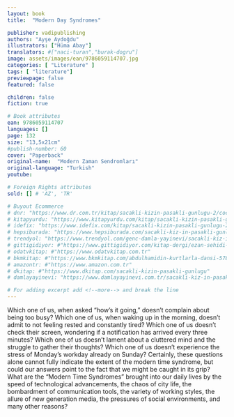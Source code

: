 ```yaml
---
layout: book
title:  "Modern Day Syndromes"

publisher: vadipublishing
authors: "Ayşe Aydoğdu"
illustrators: ["Hüma Abay"]
translators: #["naci-turan","burak-dogru"]
image: assets/images/ean/9786059114707.jpg
categories: [ "Literature" ]
tags: [ "literature"]
previewpage: false
featured: false

children: false
fiction: true

# Book attributes
ean: 9786059114707
languages: []
page: 132
size: "13,5x21cm"
#publish-number: 60
cover: "Paperback"
original-name:  "Modern Zaman Sendromları"
original-language: "Turkish"
youtube:

# Foreign Rights attributes
sold: [] # 'AZ', 'TR'

# Buyout Ecommerce
# dnr: "https://www.dr.com.tr/kitap/sacakli-kizin-pasakli-gunlugu-2/cocuk-ve-genclik/genclik-10-yas/roman-oyku/urunno=0001893059001"
# kitapyurdu: "https://www.kitapyurdu.com/kitap/sacakli-kizin-pasakli-gunlugu-2-/560122.html&filter_name=Sa%C3%A7akl%C4%B1+K%C4%B1z%27%C4%B1n+Pasakl%C4%B1+G%C3%BCnl%C3%BC%C4%9F%C3%BC+2"
# idefix: "https://www.idefix.com/kitap/sacakli-kizin-pasakli-gunlugu-2/cocuk-ve-genclik/genclik-10-yas/roman-oyku/urunno=0001893059001"
# hepsiburada: "https://www.hepsiburada.com/sacakli-kiz-in-pasakli-gunlugu-2-damla-yayinevi-p-HBV000012ER86"
# trendyol: "https://www.trendyol.com/genc-damla-yayinevi/sacakli-kiz-in-pasakli-gunlugu-2-p-54825777"
# gittigidiyor: #"https://www.gittigidiyor.com/kitap-dergi/ezan-sehidi-adnan-menderes_pdp_732728793"
# odatvkitap: #"https://www.odatvkitap.com.tr"
# bkmkitap: #"https://www.bkmkitap.com/abdulhamidin-kurtlarla-dansi-578226"
# amazontr: #"https://www.amazon.com.tr"
# dkitap: #"https://www.dkitap.com/sacakli-kizin-pasakli-gunlugu"
# damlayayinevi: "https://www.damlayayinevi.com.tr/sacakli-kiz-in-pasakli-gunlugu-2-bu-iste-bi-terslik-var"

# For adding excerpt add <!--more--> and break the line
---
```

Which one of us, when asked “how’s it going,”
doesn’t complain about being too busy?
Which one of us, when waking up in the morning,
doesn’t admit to not feeling rested and constantly
tired?
Which one of us doesn’t check their screen,
wondering if a notification has arrived every three
minutes?
Which one of us doesn’t lament about a cluttered
mind and the struggle to gather their thoughts?
Which one of us doesn’t experience the stress of
Monday’s workday already on Sunday?
Certainly, these questions alone cannot fully indicate the extent of the modern time syndrome, but
could our answers point to the fact that we might
be caught in its grip?
What are the “Modern Time Syndromes” brought
into our daily lives by the speed of technological
advancements, the chaos of city life, the bombardment of communication tools, the variety of working styles, the allure of new generation media, the
pressures of social environments, and many other
reasons?
<!--more--> 

